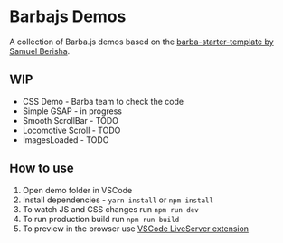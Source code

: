 # Barbajs Demos
A collection of Barba.js demos based on the [barba-starter-template by Samuel Berisha](https://github.com/mrsamse/barba-starter-template).

## WIP

- CSS Demo - Barba team to check the code
- Simple GSAP - in progress
- Smooth ScrollBar - TODO
- Locomotive Scroll - TODO
- ImagesLoaded - TODO

## How to use
1. Open demo folder in VSCode
2. Install dependencies - `yarn install` or `npm install`
3. To watch JS and CSS changes run `npm run dev`
4. To run production build run `npm run build`
5. To preview in the browser use [VSCode LiveServer extension](https://marketplace.visualstudio.com/items?itemName=ritwickdey.LiveServer)
